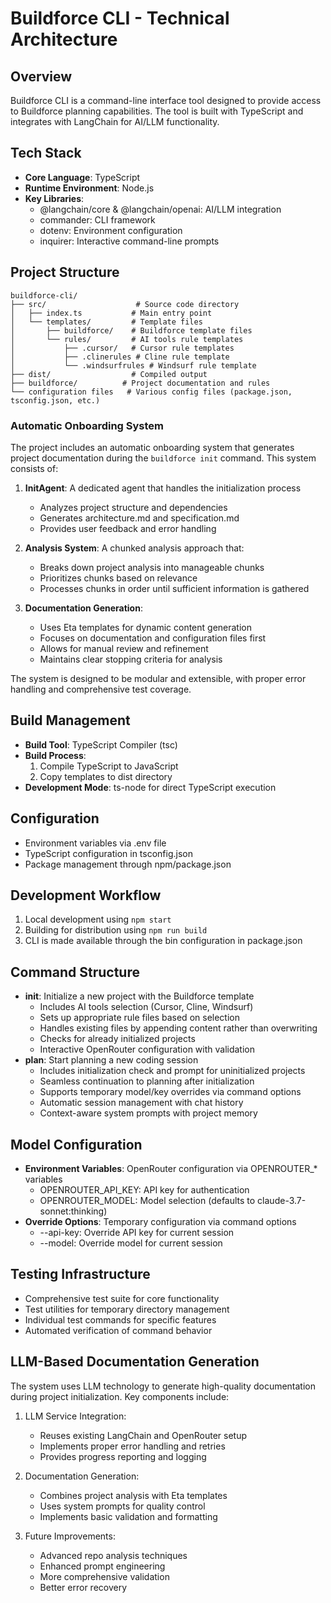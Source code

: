 # Buildforce CLI - Technical Architecture

## Overview

Buildforce CLI is a command-line interface tool designed to provide access to Buildforce planning capabilities. The tool is built with TypeScript and integrates with LangChain for AI/LLM functionality.

## Tech Stack

- **Core Language**: TypeScript
- **Runtime Environment**: Node.js
- **Key Libraries**:
  - @langchain/core & @langchain/openai: AI/LLM integration
  - commander: CLI framework
  - dotenv: Environment configuration
  - inquirer: Interactive command-line prompts

## Project Structure

```
buildforce-cli/
├── src/                    # Source code directory
│   ├── index.ts           # Main entry point
│   └── templates/         # Template files
│       ├── buildforce/    # Buildforce template files
│       └── rules/         # AI tools rule templates
│           ├── .cursor/   # Cursor rule templates
│           ├── .clinerules # Cline rule template
│           └── .windsurfrules # Windsurf rule template
├── dist/                  # Compiled output
├── buildforce/          # Project documentation and rules
└── configuration files   # Various config files (package.json, tsconfig.json, etc.)
```

### Automatic Onboarding System

The project includes an automatic onboarding system that generates project documentation during the `buildforce init` command. This system consists of:

1. **InitAgent**: A dedicated agent that handles the initialization process

   - Analyzes project structure and dependencies
   - Generates architecture.md and specification.md
   - Provides user feedback and error handling

2. **Analysis System**: A chunked analysis approach that:

   - Breaks down project analysis into manageable chunks
   - Prioritizes chunks based on relevance
   - Processes chunks in order until sufficient information is gathered

3. **Documentation Generation**:
   - Uses Eta templates for dynamic content generation
   - Focuses on documentation and configuration files first
   - Allows for manual review and refinement
   - Maintains clear stopping criteria for analysis

The system is designed to be modular and extensible, with proper error handling and comprehensive test coverage.

## Build Management

- **Build Tool**: TypeScript Compiler (tsc)
- **Build Process**:
  1. Compile TypeScript to JavaScript
  2. Copy templates to dist directory
- **Development Mode**: ts-node for direct TypeScript execution

## Configuration

- Environment variables via .env file
- TypeScript configuration in tsconfig.json
- Package management through npm/package.json

## Development Workflow

1. Local development using `npm start`
2. Building for distribution using `npm run build`
3. CLI is made available through the bin configuration in package.json

## Command Structure

- **init**: Initialize a new project with the Buildforce template
  - Includes AI tools selection (Cursor, Cline, Windsurf)
  - Sets up appropriate rule files based on selection
  - Handles existing files by appending content rather than overwriting
  - Checks for already initialized projects
  - Interactive OpenRouter configuration with validation
- **plan**: Start planning a new coding session
  - Includes initialization check and prompt for uninitialized projects
  - Seamless continuation to planning after initialization
  - Supports temporary model/key overrides via command options
  - Automatic session management with chat history
  - Context-aware system prompts with project memory

## Model Configuration

- **Environment Variables**: OpenRouter configuration via OPENROUTER\_\* variables
  - OPENROUTER_API_KEY: API key for authentication
  - OPENROUTER_MODEL: Model selection (defaults to claude-3.7-sonnet:thinking)
- **Override Options**: Temporary configuration via command options
  - --api-key: Override API key for current session
  - --model: Override model for current session

## Testing Infrastructure

- Comprehensive test suite for core functionality
- Test utilities for temporary directory management
- Individual test commands for specific features
- Automated verification of command behavior

## LLM-Based Documentation Generation

The system uses LLM technology to generate high-quality documentation during project initialization. Key components include:

1. LLM Service Integration:

   - Reuses existing LangChain and OpenRouter setup
   - Implements proper error handling and retries
   - Provides progress reporting and logging

2. Documentation Generation:

   - Combines project analysis with Eta templates
   - Uses system prompts for quality control
   - Implements basic validation and formatting

3. Future Improvements:
   - Advanced repo analysis techniques
   - Enhanced prompt engineering
   - More comprehensive validation
   - Better error recovery
